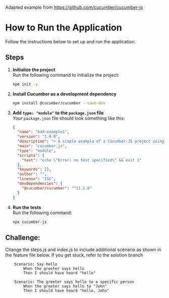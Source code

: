 Adapted example from https://github.com/cucumber/cucumber-js

# How to Run the Application

Follow the instructions below to set up and run the application.

## Steps 

1. **Initialize the project**  
   Run the following command to initialize the project:  
   ```bash
   npm init -y
   ```

2. **Install Cucumber as a development dependency**  
   ```bash
   npm install @cucumber/cucumber --save-dev
   ```

3. **Add `type: "module"` to the `package.json` file**  
   Your `package.json` file should look something like this:  
   ```json
   {
     "name": "bdd-example1",
     "version": "1.0.0",
     "description": "> A simple example of a Cucumber-JS project using ESM",
     "main": "cucumber.js",
     "type": "module",
     "scripts": {
       "test": "echo \"Error: no test specified\" && exit 1"
     },
     "keywords": [],
     "author": "",
     "license": "ISC",
     "devDependencies": {
       "@cucumber/cucumber": "^11.2.0"
     }
   }
   ```
4. **Run the tests**  
   Run the following command:  
   ```bash
   npx cucumber-js

## Challenge:
Change the steps.js and index.js to include additional scenario as shown in the feature file below. If you get stuck, refer to the solution branch
```Feature: Greeting
	Scenario: Say hello
		When the greeter says hello
		Then I should have heard "hello"

	Scenario: The greeter says hello to a specific person
		When the greeter says hello to "John"
		Then I should have heard "hello, John"


